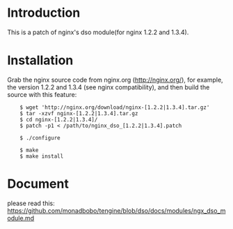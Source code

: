 Introduction
============

This is a patch of nginx's dso module(for nginx 1.2.2 and 1.3.4).


Installation
============
 Grab the nginx source code from nginx.org (<http://nginx.org/>), for
 example, the version 1.2.2 and 1.3.4 (see nginx compatibility), and then build the
     source with this feature:

        $ wget 'http://nginx.org/download/nginx-[1.2.2|1.3.4].tar.gz'
        $ tar -xzvf nginx-[1.2.2|1.3.4].tar.gz
        $ cd nginx-[1.2.2|1.3.4]/
        $ patch -p1 < /path/to/nginx_dso_[1.2.2|1.3.4].patch

        $ ./configure

        $ make
        $ make install

Document
============
please read this: https://github.com/monadbobo/tengine/blob/dso/docs/modules/ngx_dso_module.md
